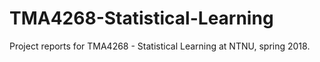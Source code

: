 # TMA4268-Statistical-Learning
Project reports for TMA4268 - Statistical Learning at NTNU, spring 2018.
